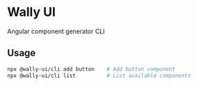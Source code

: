 # Wally UI

Angular component generator CLI

## Usage
```bash
npx @wally-ui/cli add button    # Add button component
npx @wally-ui/cli list          # List available components